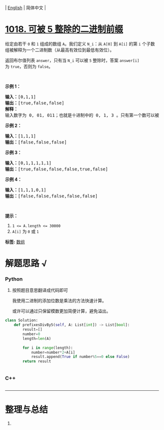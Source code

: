 | [English](README_EN.md) | 简体中文 |

# [1018. 可被 5 整除的二进制前缀](https://leetcode-cn.com/problems/binary-prefix-divisible-by-5)
<p>给定由若干&nbsp;<code>0</code>&nbsp;和&nbsp;<code>1</code>&nbsp;组成的数组 <code>A</code>。我们定义&nbsp;<code>N_i</code>：从&nbsp;<code>A[0]</code> 到&nbsp;<code>A[i]</code>&nbsp;的第 <code>i</code>&nbsp;个子数组被解释为一个二进制数（从最高有效位到最低有效位）。</p>

<p>返回布尔值列表&nbsp;<code>answer</code>，只有当&nbsp;<code>N_i</code>&nbsp;可以被 <code>5</code>&nbsp;整除时，答案&nbsp;<code>answer[i]</code> 为&nbsp;<code>true</code>，否则为 <code>false</code>。</p>

<p>&nbsp;</p>

<p><strong>示例 1：</strong></p>

<pre><strong>输入：</strong>[0,1,1]
<strong>输出：</strong>[true,false,false]
<strong>解释：</strong>
输入数字为 0, 01, 011；也就是十进制中的 0, 1, 3 。只有第一个数可以被 5 整除，因此 answer[0] 为真。
</pre>

<p><strong>示例 2：</strong></p>

<pre><strong>输入：</strong>[1,1,1]
<strong>输出：</strong>[false,false,false]
</pre>

<p><strong>示例 3：</strong></p>

<pre><strong>输入：</strong>[0,1,1,1,1,1]
<strong>输出：</strong>[true,false,false,false,true,false]
</pre>

<p><strong>示例&nbsp;4：</strong></p>

<pre><strong>输入：</strong>[1,1,1,0,1]
<strong>输出：</strong>[false,false,false,false,false]
</pre>

<p>&nbsp;</p>

<p><strong>提示：</strong></p>

<ol>
	<li><code>1 &lt;= A.length &lt;= 30000</code></li>
	<li><code>A[i]</code> 为&nbsp;<code>0</code>&nbsp;或&nbsp;<code>1</code></li>
</ol>

**标签:**  [数组](https://leetcode-cn.com/tag/array) 
# 解题思路 √

### Python

1. 按照题目意思翻译成代码即可

   我使用二进制的添加位数是乘法的方法快速计算。

   或许可以通过只保留模数更加简便计算，避免溢出。

```python
class Solution:
    def prefixesDivBy5(self, A: List[int]) -> List[bool]:
        result=[]
        number=0
        length=len(A)
        
        for i in range(length):
            number=number*2+A[i]
            result.append(True if number%5==0 else False)
        return result
```


```python

```

### C++

```cpp

```

---



# 整理与总结

1. 